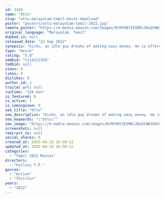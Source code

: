 ```yaml
---
id: 3184
name: "Ottu"
slug: "ottu-malayalam-tamil-movie-download"
poster: "posters/ottu-malayalam-tamil-2022.jpg"
remote_poster: "https://m.media-amazon.com/images/M/MV5BY2E5MDc2NzQtNWJhOC00ZDA0LWEyMmMtMDJiMWU1MjgyY2EwXkEyXkFqcGdeQXVyMjkxNzQ1NDI@._V1_SX300.jpg"
original_language: "Malayalam, Tamil"
dubbed_in: null
released_date: "23 Sep 2022"
synopsis: "Kichu, an idle guy dreams of making easy money. He is offered an odd job of befriending a strange man called David, who has lost his memory. Will Kichu accept the job? What unleashes next forms the crux of the story."
type: "movie"
rating: "5.8"
imdbid: "tt14312358"
tmdbid: null
views: 0
likes: 0
dislikes: 0
author_id: 1
trailer_url: null
runtime: "126 min"
is_featured: 0
is_active: 1
is_comingsoon: 0
seo_title: "Ottu"
seo_description: "Kichu, an idle guy dreams of making easy money. He is offered an odd job of befriending a strange man called David, who has lost his memory. Will Kichu accept the job? What unleashes next forms the crux of the story."
seo_keywords: "\"Ottu\""
seo_image: "https://m.media-amazon.com/images/M/MV5BY2E5MDc2NzQtNWJhOC00ZDA0LWEyMmMtMDJiMWU1MjgyY2EwXkEyXkFqcGdeQXVyMjkxNzQ1NDI@._V1_SX300.jpg"
screenshots: null
redirect_to: null
social_shares: 0
created_at: 2025-04-18 16:50:12
updated_at: 2025-04-18 16:50:12
categories:
  - "Tamil 2022 Movies"
directors:
  - "Fellini T.P."
genres:
  - "Action"
  - "Thriller"
years:
  - "2022"
---
```


